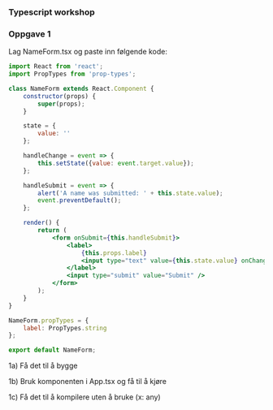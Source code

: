 ### Typescript workshop

### Oppgave 1

Lag NameForm.tsx og paste inn følgende kode:
```jsx harmony
import React from 'react';
import PropTypes from 'prop-types';

class NameForm extends React.Component {
    constructor(props) {
        super(props);
    }

    state = {
        value: ''
    };

    handleChange = event => {
        this.setState({value: event.target.value});
    };

    handleSubmit = event => {
        alert('A name was submitted: ' + this.state.value);
        event.preventDefault();
    };

    render() {
        return (
            <form onSubmit={this.handleSubmit}>
                <label>
                    {this.props.label}
                    <input type="text" value={this.state.value} onChange={this.handleChange} />
                </label>
                <input type="submit" value="Submit" />
            </form>
        );
    }
}

NameForm.propTypes = {
    label: PropTypes.string
};

export default NameForm;
```


1a) Få det til å bygge

1b) Bruk komponenten i App.tsx og få til å kjøre

1c) Få det til å kompilere uten å bruke (x: any)